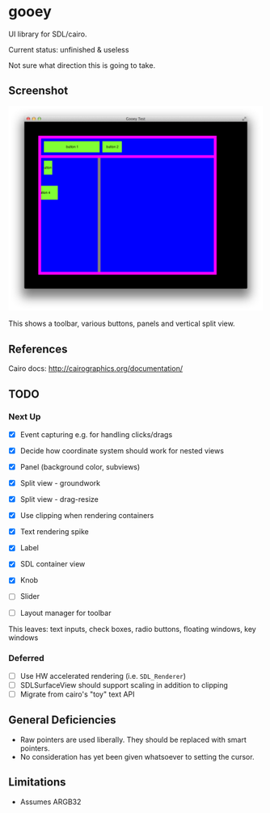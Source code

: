 # gooey

UI library for SDL/cairo.

Current status: unfinished & useless

Not sure what direction this is going to take.

## Screenshot

![gooey screenshot](gooey.png)

This shows a toolbar, various buttons, panels and vertical split view.

## References

Cairo docs: http://cairographics.org/documentation/

## TODO

### Next Up

  - [x] Event capturing e.g. for handling clicks/drags
  - [x] Decide how coordinate system should work for nested views
  - [x] Panel (background color, subviews)
  - [x] Split view - groundwork
  - [x] Split view - drag-resize 
  - [x] Use clipping when rendering containers
  - [x] Text rendering spike
  - [x] Label
  - [x] SDL container view
  - [x] Knob
  - [ ] Slider
  - [ ] Layout manager for toolbar
  

This leaves: text inputs, check boxes, radio buttons, floating windows, key windows

### Deferred

  - [ ] Use HW accelerated rendering (i.e. `SDL_Renderer`)
  - [ ] SDLSurfaceView should support scaling in addition to clipping
  - [ ] Migrate from cairo's "toy" text API

## General Deficiencies

  - Raw pointers are used liberally. They should be replaced with smart pointers.
  - No consideration has yet been given whatsoever to setting the cursor.
  
## Limitations

  - Assumes ARGB32